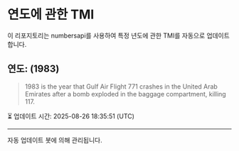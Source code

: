 
# 연도에 관한 TMI

이 리포지토리는 numbersapi를 사용하여 특정 년도에 관한 TMI를 자동으로 업데이트합니다.

## 연도: (1983)
> 1983 is the year that Gulf Air Flight 771 crashes in the United Arab Emirates after a bomb exploded in the baggage compartment, killing 117.

⏳ 업데이트 시간: 2025-08-26 18:35:51 (UTC)

---
자동 업데이트 봇에 의해 관리됩니다.
